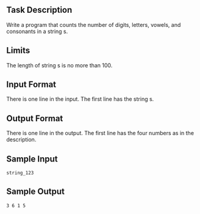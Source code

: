 
## Task Description ##

Write a program that counts the number of digits, letters, vowels, and consonants in a string s.

## Limits ##

The length of string s is no more than 100.

## Input Format ##

There is one line in the input. The first line has the string s.

## Output Format ##

There is one line in the output. The first line has the four numbers as in the description.

## Sample Input ##
```
string_123
```

## Sample Output ##
```
3 6 1 5
```
